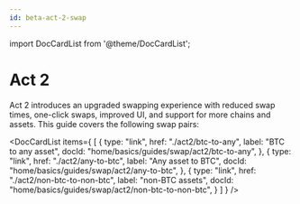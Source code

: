 ```yaml
---
id: beta-act-2-swap
---
```


import DocCardList from '@theme/DocCardList';

# Act 2

Act 2 introduces an upgraded swapping experience with reduced swap times, one-click swaps, improved UI, and support for more chains and assets. This guide covers the following swap pairs:

<DocCardList
items={
[
{
type: "link",
href: "./act2/btc-to-any",
label: "BTC to any asset",
docId: "home/basics/guides/swap/act2/btc-to-any",
},
{
type: "link",
href: "./act2/any-to-btc",
label: "Any asset to BTC",
docId: "home/basics/guides/swap/act2/any-to-btc",
},
{
type: "link",
href: "./act2/non-btc-to-non-btc",
label: "non-BTC assets",
docId: "home/basics/guides/swap/act2/non-btc-to-non-btc",
}
]
}
/>
